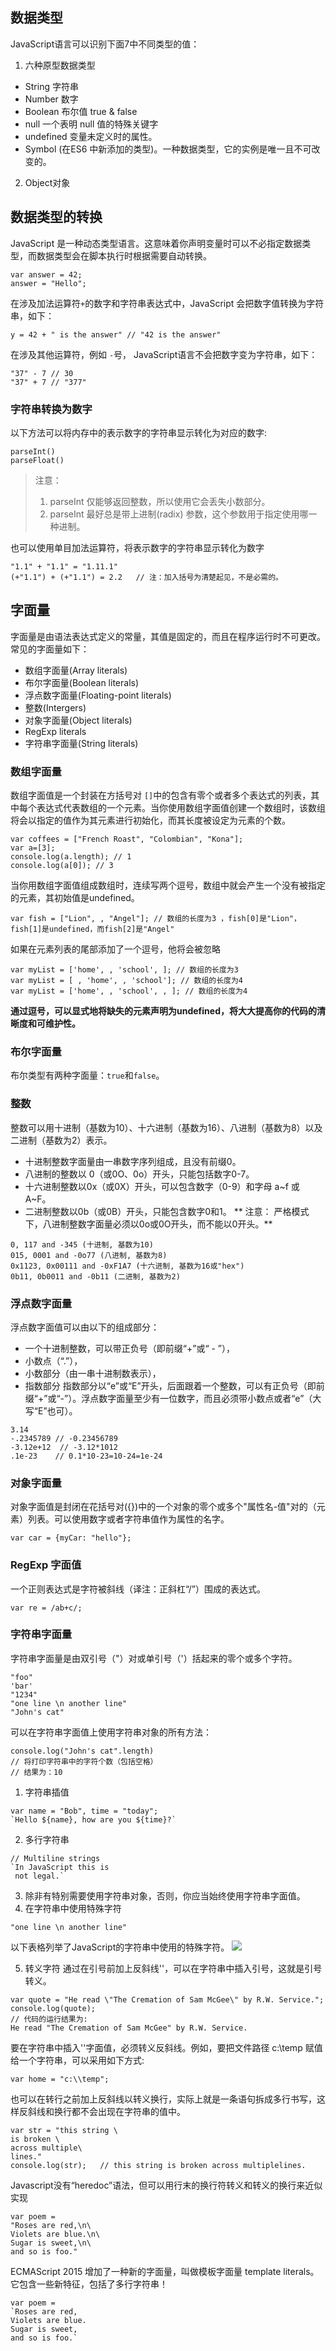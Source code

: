 ## 数据类型
JavaScript语言可以识别下面7中不同类型的值：
1. 六种原型数据类型
* String 字符串
* Number 数字
* Boolean 布尔值 true & false
* null 一个表明 null 值的特殊关键字
* undefined 变量未定义时的属性。
* Symbol (在ES6 中新添加的类型)。一种数据类型，它的实例是唯一且不可改变的。

2. Object对象

## 数据类型的转换
JavaScript 是一种动态类型语言。这意味着你声明变量时可以不必指定数据类型，而数据类型会在脚本执行时根据需要自动转换。 
``` 
var answer = 42;
answer = "Hello";
```
在涉及加法运算符`+`的数字和字符串表达式中，JavaScript 会把数字值转换为字符串，如下： 
```
y = 42 + " is the answer" // "42 is the answer"
```
在涉及其他运算符，例如 `-`号， JavaScript语言不会把数字变为字符串，如下： 
```
"37" - 7 // 30
"37" + 7 // "377"
```
### 字符串转换为数字
以下方法可以将内存中的表示数字的字符串显示转化为对应的数字:
```
parseInt() 
parseFloat()
```
> 注意：
> 1. parseInt 仅能够返回整数，所以使用它会丢失小数部分。
> 2. parseInt 最好总是带上进制(radix) 参数，这个参数用于指定使用哪一种进制。

也可以使用单目加法运算符，将表示数字的字符串显示转化为数字 
```
"1.1" + "1.1" = "1.11.1"
(+"1.1") + (+"1.1") = 2.2   // 注：加入括号为清楚起见，不是必需的。
```

## 字面量
字面量是由语法表达式定义的常量，其值是固定的，而且在程序运行时不可更改。 常见的字面量如下：
* 数组字面量(Array literals)
* 布尔字面量(Boolean literals)
* 浮点数字面量(Floating-point literals)
* 整数(Intergers)
* 对象字面量(Object literals)
* RegExp literals
* 字符串字面量(String literals)

### 数组字面量

数组字面值是一个封装在方括号对 `[]`中的包含有零个或者多个表达式的列表，其中每个表达式代表数组的一个元素。当你使用数组字面值创建一个数组时，该数组将会以指定的值作为其元素进行初始化，而其长度被设定为元素的个数。

```
var coffees = ["French Roast", "Colombian", "Kona"];
var a=[3];
console.log(a.length); // 1
console.log(a[0]); // 3
```
当你用数组字面值组成数组时，连续写两个逗号，数组中就会产生一个没有被指定的元素，其初始值是undefined。
```
var fish = ["Lion", , "Angel"]; // 数组的长度为3 ，fish[0]是"Lion"，fish[1]是undefined，而fish[2]是"Angel"
```
如果在元素列表的尾部添加了一个逗号，他将会被忽略
```
var myList = ['home', , 'school', ]; // 数组的长度为3
var myList = [ , 'home', , 'school']; // 数组的长度为4
var myList = ['home', , 'school', , ]; // 数组的长度为4
```
**通过逗号，可以显式地将缺失的元素声明为undefined，将大大提高你的代码的清晰度和可维护性。**

### 布尔字面量 
布尔类型有两种字面量：`true`和`false`。

### 整数 
整数可以用十进制（基数为10）、十六进制（基数为16）、八进制（基数为8）以及二进制（基数为2）表示。
* 十进制整数字面量由一串数字序列组成，且没有前缀0。
* 八进制的整数以 0（或0O、0o）开头，只能包括数字0-7。
* 十六进制整数以0x（或0X）开头，可以包含数字（0-9）和字母 a~f 或 A~F。
* 二进制整数以0b（或0B）开头，只能包含数字0和1。
** 注意： 严格模式下，八进制整数字面量必须以0o或0O开头，而不能以0开头。** 
```
0, 117 and -345 (十进制, 基数为10)
015, 0001 and -0o77 (八进制, 基数为8) 
0x1123, 0x00111 and -0xF1A7 (十六进制, 基数为16或"hex")
0b11, 0b0011 and -0b11 (二进制, 基数为2)
```

### 浮点数字面量
浮点数字面值可以由以下的组成部分：
* 一个十进制整数，可以带正负号（即前缀“+”或“ - ”），
* 小数点（“.”），
* 小数部分（由一串十进制数表示），
* 指数部分
指数部分以“e”或“E”开头，后面跟着一个整数，可以有正负号（即前缀“+”或“-”）。浮点数字面量至少有一位数字，而且必须带小数点或者“e”（大写“E”也可）。
```
3.14      
-.2345789 // -0.23456789
-3.12e+12  // -3.12*1012
.1e-23    // 0.1*10-23=10-24=1e-24
```

### 对象字面量
对象字面值是封闭在花括号对({})中的一个对象的零个或多个"属性名-值"对的（元素）列表。可以使用数字或者字符串值作为属性的名字。
```
var car = {myCar: "hello"};
```

### RegExp 字面值
一个正则表达式是字符被斜线（译注：正斜杠“/”）围成的表达式。 
```
var re = /ab+c/;
```

### 字符串字面量
字符串字面量是由双引号（"）对或单引号（'）括起来的零个或多个字符。
```
"foo"
'bar'
"1234"
"one line \n another line"
"John's cat"
```

可以在字符串字面值上使用字符串对象的所有方法：
```
console.log("John's cat".length) 
// 将打印字符串中的字符个数（包括空格） 
// 结果为：10
```

1. 字符串插值 
```
var name = "Bob", time = "today";
`Hello ${name}, how are you ${time}?`
```
2. 多行字符串
```
// Multiline strings
`In JavaScript this is
 not legal.`
```
3. 除非有特别需要使用字符串对象，否则，你应当始终使用字符串字面值。
4. 在字符串中使用特殊字符
```
"one line \n another line"
```
以下表格列举了JavaScript的字符串中使用的特殊字符。
![](http://owik45kut.bkt.clouddn.com/QQ20170919-141759@2x.png)

5. 转义字符
通过在引号前加上反斜线'\'，可以在字符串中插入引号，这就是引号转义。
```
var quote = "He read \"The Cremation of Sam McGee\" by R.W. Service.";
console.log(quote);
// 代码的运行结果为:
He read "The Cremation of Sam McGee" by R.W. Service.
```

要在字符串中插入'\'字面值，必须转义反斜线。例如，要把文件路径 c:\temp 赋值给一个字符串，可以采用如下方式:
```
var home = "c:\\temp";
```
也可以在转行之前加上反斜线以转义换行，实际上就是一条语句拆成多行书写，这样反斜线和换行都不会出现在字符串的值中。
```
var str = "this string \
is broken \
across multiple\
lines."
console.log(str);   // this string is broken across multiplelines.
```
Javascript没有“heredoc”语法，但可以用行末的换行符转义和转义的换行来近似实现 
```
var poem = 
"Roses are red,\n\
Violets are blue.\n\
Sugar is sweet,\n\
and so is foo."
```
ECMAScript 2015 增加了一种新的字面量，叫做模板字面量 template literals。它包含一些新特征，包括了多行字符串！
```
var poem =
`Roses are red,
Violets are blue.
Sugar is sweet,
and so is foo.`
```